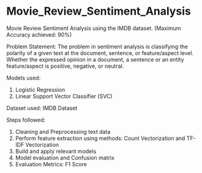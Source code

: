 # Movie_Review_Sentiment_Analysis
Movie Review Sentiment Analysis using the IMDB dataset. (Maximum Accuracy achieved: 90%)

Problem Statement: The problem in sentiment analysis is classifying the polarity of a given text at the document, sentence,
or feature/aspect level. Whether the expressed opinion in a document, a sentence or an entity feature/aspect
is positive, negative, or neutral.

Models used:
1. Logistic Regression 
2. Linear Support Vector Classifier (SVC)

Dataset used: IMDB Dataset

Steps followed:
1. Cleaning and Preprocessing text data
2. Perform feature extraction using methods: Count Vectorization and TF-IDF Vectorization
3. Build and apply relevant models
4. Model evaluation and Confusion matrix
5. Evaluation Metrics: F1 Score
